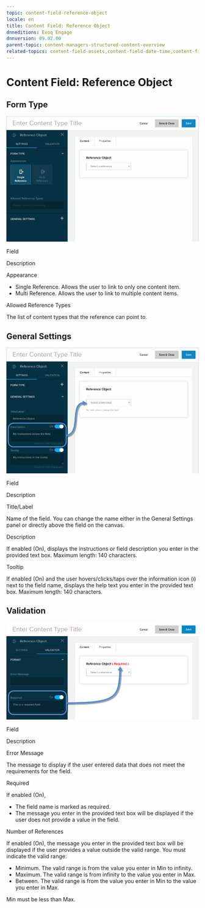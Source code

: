 ```yaml
---
topic: content-field-reference-object
locale: en
title: Content Field: Reference Object
dnneditions: Evoq Engage
dnnversion: 09.02.00
parent-topic: content-managers-structured-content-overview
related-topics: content-field-assets,content-field-date-time,content-field-multi-line-text,content-field-multiple-choice,content-field-number,content-field-single-line-text,content-field-static-text
---
```


# Content Field: Reference Object

## Form Type

  

![Form Type for Reference Object field](img/scr-ContentField-ReferenceObject-formtype.gif)

  

Field

Description

Appearance

*   Single Reference. Allows the user to link to only one content item.
*   Multi Reference. Allows the user to link to multiple content items.

Allowed Reference Types

The list of content types that the reference can point to.

## General Settings

  

![General Settings for Reference Object field](img/scr-ContentField-ReferenceObject-generalsettings.gif)

  

Field

Description

Title/Label

Name of the field. You can change the name either in the General Settings panel or directly above the field on the canvas.

Description

If enabled (On), displays the instructions or field description you enter in the provided text box. Maximum length: 140 characters.

Tooltip

If enabled (On) and the user hovers/clicks/taps over the information icon (i) next to the field name, displays the help text you enter in the provided text box. Maximum length: 140 characters.

## Validation

  

![Validation for Reference Object field](img/scr-ContentField-ReferenceObject-validation.png)

  

Field

Description

Error Message

The message to display if the user entered data that does not meet the requirements for the field.

Required

If enabled (On),

*   The field name is marked as required.
*   The message you enter in the provided text box will be displayed if the user does not provide a value in the field.

Number of References

If enabled (On), the message you enter in the provided text box will be displayed if the user provides a value outside the valid range. You must indicate the valid range:

*   Minimum. The valid range is from the value you enter in Min to infinity.
*   Maximum. The valid range is from infinity to the value you enter in Max.
*   Between. The valid range is from the value you enter in Min to the value you enter in Max.

Min must be less than Max.